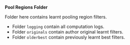 **Pool Regions Folder**


Folder here contains learnt pooling region filters.

* Folder `logging` contain all computation logs.
* Folder `originals` contain author original learnt filters.
* Folder `olderbest` contain previously learnt best filters.

